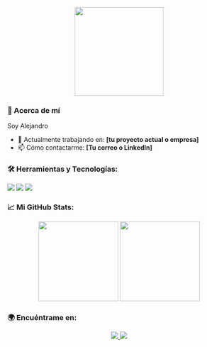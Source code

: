 <p align="center">
  <img src="https://media.giphy.com/media/dxn6fRlTIShoeBr69N/giphy.gif" width="200" height="200" />
</p>

### 🚀 Acerca de mí
Soy Alejandro
- 🔭 Actualmente trabajando en: **[tu proyecto actual o empresa]**
- 📫 Cómo contactarme: **[Tu correo o LinkedIn]**

### 🛠️ Herramientas y Tecnologías:
<p>
  <img src="https://img.shields.io/badge/-C++-333333?style=for-the-badge&logo=c%2B%2B&logoColor=00599C" />
  <img src="https://img.shields.io/badge/-Python-333333?style=for-the-badge&logo=python&logoColor=ffd343" />
  <img src="https://img.shields.io/badge/-Java-333333?style=for-the-badge&logo=java&logoColor=007396" />
</p>

### 📈 Mi GitHub Stats:
<p align="center">
  <img height="180em" src="https://github-readme-stats.vercel.app/api?username=AlejandroTorres11&show_icons=true&theme=vue-dark&hide_border=true&count_private=true" />
  <img height="180em" src="https://github-readme-stats.vercel.app/api/top-langs/?username=AlejandroTorres11&layout=compact&theme=vue-dark&hide_border=true" />
</p>

### 🌍 Encuéntrame en:
<p align="center">
  <a href="https://www.linkedin.com/in/alejandrotorres11" target="_blank">
    <img src="https://img.shields.io/badge/-LinkedIn-0077B5?style=for-the-badge&logo=linkedin&logoColor=white">
  </a>
  <a href="mailto:alejandro.torres11@email.com">
    <img src="https://img.shields.io/badge/-Email-D14836?style=for-the-badge&logo=gmail&logoColor=white">
  </a>
</p>
